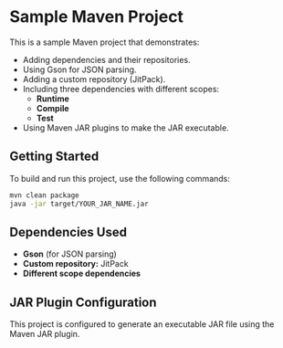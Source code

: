 # Sample Maven Project

This is a sample Maven project that demonstrates:

- Adding dependencies and their repositories.
- Using Gson for JSON parsing.
- Adding a custom repository (JitPack).
- Including three dependencies with different scopes:
  - **Runtime**
  - **Compile**
  - **Test**
- Using Maven JAR plugins to make the JAR executable.

## Getting Started

To build and run this project, use the following commands:

```sh
mvn clean package
java -jar target/YOUR_JAR_NAME.jar
```

## Dependencies Used

- **Gson** (for JSON parsing)
- **Custom repository:** JitPack
- **Different scope dependencies**

## JAR Plugin Configuration

This project is configured to generate an executable JAR file using the Maven JAR plugin.
